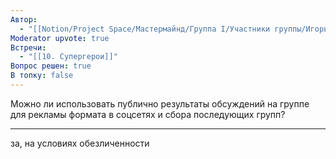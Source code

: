 ```yaml
---
Автор:
  - "[[Notion/Project Space/Мастермайнд/Группа I/Участники группы/Игорь Алексеенко/Игорь Алексеенко\\|Игорь Алексеенко]]"
Moderator upvote: true
Встречи:
  - "[[10. Супергерои]]"
Вопрос решен: true
В топку: false
---
```

Можно ли использовать публично результаты обсуждений на группе для рекламы формата в соцсетях и сбора последующих групп?

---

за, на условиях обезличенности